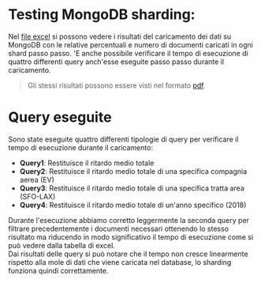 # Testing MongoDB sharding:
Nel [file excel](.//execution-time.xlsx) si possono vedere i risultati del caricamento dei dati su MongoDB con le relative percentuali e numero di documenti caricati in ogni shard passo passo.
\'E anche possibile verificare il tempo di esecuzione di quattro differenti query anch'esse eseguite passo passo durante il caricamento.

> Gli stessi risultati possono essere visti nel formato [pdf](.//execution-time.pdf).

# Query eseguite
Sono state eseguite quattro differenti tipologie di query per verificare il tempo di esecuzione durante il caricamento: 
- **Query1**: Restituisce il ritardo medio totale
- **Query2**: Restituisce il ritardo medio totale di una specifica compagnia aerea  (EV)
- **Query3**: Restituisce il ritardo medio totale di una specifica tratta area (SFO-LAX)
- **Query4**: Restituisce il ritardo medio totale di un'anno specifico  (2018)

Durante l'esecuzione abbiamo corretto leggermente la seconda query per filtrare precedentemente i documenti necessari ottenendo lo stesso risultato ma riducendo in modo significativo il tempo di esecuzione
come si può vedere dalla tabella di excel.
<br>
Dai risultati delle query si può notare che il tempo non cresce linearmente rispetto alla mole di dati che viene caricata nel database, lo sharding funziona quindi correttamente.
